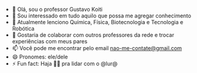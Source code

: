 - 👋 Olá, sou o professor Gustavo Koiti
- 👀 Sou interessado em tudo aquilo que possa me agregar conhecimento
- 🌱 Atualmente lenciono Química, Física, Biotecnologia e Tecnologia e Robótica
- 💞️ Gostaria de colaborar com outros professores da rede e trocar experiências com meus pares
- 📫 Você pode me encontrar pelo email nao-me-contate@gmail.com
- 😄 Pronomes: ele/dele
- ⚡ Fun fact: Haja 🏀🏀 pra lidar com o @lur@
